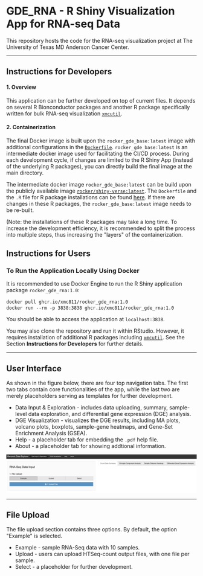 # GDE_RNA - R Shiny Visualization App for RNA-seq Data

This repository hosts the code for the RNA-seq visualization project at The University of Texas MD Anderson Cancer Center. 

---

## Instructions for Developers

#### 1. Overview

This application can be further developed on top of current files. It depends on several R Bionconductor packages and another R package specifically written
for bulk RNA-seq visualization [`xmcutil`](https://github.com/xmc811/xmcutil).

#### 2. Containerization

The final Docker image is built upon the `rocker_gde_base:latest` image with additional configurations in the [`Dockerfile`](https://github.com/xmc811/GDE_RNA/blob/master/Dockerfile). `rocker_gde_base:latest` is an intermediate docker image used for facilitating the CI/CD process.
During each development cycle, if changes are limited to the R Shiny App (instead of the underlying R packages), you can directly build the final image at the main directory.

The intermediate docker image `rocker_gde_base:latest` can be build upon the publicly available image [`rocker/shiny-verse:latest`](https://hub.docker.com/r/rocker/shiny-verse). The `Dockerfile` and the `.R` file for R package installations can be found [here](https://github.com/xmc811/GDE_RNA/tree/master/Rocker_GDE_base). If there are changes in these R packages, the `rocker_gde_base:latest` image needs to be re-built.

(Note: the installations of these R packages may take a long time. To increase the development efficiency, it is recommended to split the process into multiple steps, thus increasing the "layers" of the containerization.


## Instructions for Users

### To Run the Application Locally Using Docker

It is recommended to use Docker Engine to run the R Shiny application package `rocker_gde_rna:1.0`:

```
docker pull ghcr.io/xmc811/rocker_gde_rna:1.0
docker run --rm -p 3838:3838 ghcr.io/xmc811/rocker_gde_rna:1.0
```

You should be able to access the application at `localhost:3838`.

You may also clone the repository and run it within RStudio. However, it requires installation of additional R packages including [`xmcutil`](https://github.com/xmc811/xmcutil). See the Section **Instructions for Developers** for further details.

---

## User Interface

As shown in the figure below, there are four top navigation tabs. The first two tabs contain core functionalities of the app, while the last two are merely placeholders serving as templates for further development.

- Data Input & Exploration - includes data uploading, summary, sample-level data exploration, and differential gene expression (DGE) analysis.
- DGE Visualization - visualizes the DGE results, including MA plots, volcano plots, boxplots, sample-gene heatmaps, and Gene-Set Enrichment Analysis (GSEA).
- Help - a placeholder tab for embedding the `.pdf` help file.
- About - a placeholder tab for showing addtional information.

![Interface](./pics/interface.png)

---

## File Upload

The file upload section contains three options. By default, the option "Example" is selected.

- Example - sample RNA-Seq data with 10 samples.
- Upload - users can upload HTSeq-count output files, with one file per sample.
- Select - a placeholder for further development.

